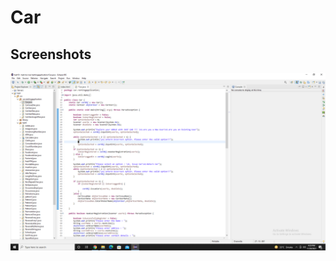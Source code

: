 
# Car

 
## Screenshots

![Output Screenshot](https://github.com/Karishma290395/CAR_RENT/blob/main/CAR.png)

